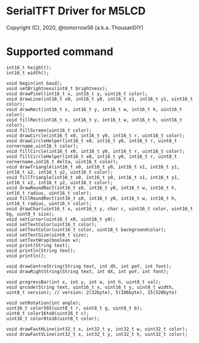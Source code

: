 # SerialTFT Driver for M5LCD
 Copyright (C), 2020, @tomorrow56 (a.k.a. ThousanDIY)

# Supported command
    int16_t height();
    int16_t width();

    void begin(int baud);
    void setBrightness(int8_t brightness);
    void drawPixel(int16_t x, int16_t y, uint16_t color);
    void drawLine(int16_t x0, int16_t y0, int16_t x1, int16_t y1, uint16_t color);
    void drawRect(int16_t x, int16_t y, int16_t w, int16_t h, uint16_t color);
    void fillRect(int16_t x, int16_t y, int16_t w, int16_t h, uint16_t color);
    void fillScreen(uint16_t color);
    void drawCircle(int16_t x0, int16_t y0, int16_t r, uint16_t color);
    void drawCircleHelper(int16_t x0, int16_t y0, int16_t r, uint8_t cornername,uint16_t color);
    void fillCircle(int16_t x0, int16_t y0, int16_t r, uint16_t color);
    void fillCircleHelper(int16_t x0, int16_t y0, int16_t r, uint8_t cornername,int16_t delta, uint16_t color);
    void drawTriangle(int16_t x0, int16_t y0, int16_t x1, int16_t y1, int16_t x2, int16_t y2, uint16_t color);
    void fillTriangle(int16_t x0, int16_t y0, int16_t x1, int16_t y1, int16_t x2, int16_t y2, uint16_t color);
    void drawRoundRect(int16_t x0, int16_t y0, int16_t w, int16_t h, int16_t radius, uint16_t color);
    void fillRoundRect(int16_t x0, int16_t y0, int16_t w, int16_t h, int16_t radius, uint16_t color);
    void drawChar(uint16_t x, uint16_t y, char c, uint16_t color, uint16_t bg, uint8_t size);
    void setCursor(uint16_t x0, uint16_t y0);
    void setTextColor(uint16_t color);
    void setTextColor(uint16_t color, uint16_t backgroundcolor);
    void setTextSize(uint8_t size);
    void setTextWrap(boolean w);
    void print(String text);
    void println(String text);
    void println();

    void drawCentreString(String text, int dX, int poY, int font);
    void drawRightString(String text, int dX, int poY, int font);

    void progressBar(int x, int y, int w, int h, uint8_t val);
    void qrcode(String text, uint16_t x, uint16_t y, uint8_t width, uint8_t version); // version: 2(32byte), 5(106byte), 15(520byte)

    void setRotation(int angle);
    uint16_t color565(uint8_t r, uint8_t g, uint8_t b);
    uint8_t color16to8(uint16_t c);
    uint16_t color8to16(uint8_t color);

    void drawFastHLine(int32_t x, int32_t y, int32_t w, uint32_t color);
    void drawFastVLine(int32_t x, int32_t y, int32_t h, uint32_t color);

